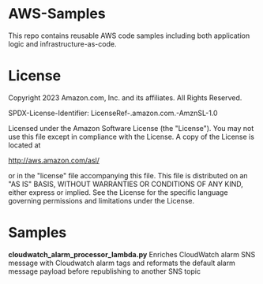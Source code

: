 # AWS-Samples

This repo contains reusable AWS code samples including both application logic and infrastructure-as-code.

# License

Copyright 2023 Amazon.com, Inc. and its affiliates. All Rights Reserved.

SPDX-License-Identifier: LicenseRef-.amazon.com.-AmznSL-1.0

Licensed under the Amazon Software License (the "License").
You may not use this file except in compliance with the License.
A copy of the License is located at

http://aws.amazon.com/asl/

or in the "license" file accompanying this file. This file is distributed
on an "AS IS" BASIS, WITHOUT WARRANTIES OR CONDITIONS OF ANY KIND, either
express or implied. See the License for the specific language governing
permissions and limitations under the License.

# Samples

**cloudwatch_alarm_processor_lambda.py**
Enriches CloudWatch alarm SNS message with Cloudwatch alarm tags and reformats the default alarm message payload before republishing to another SNS topic
